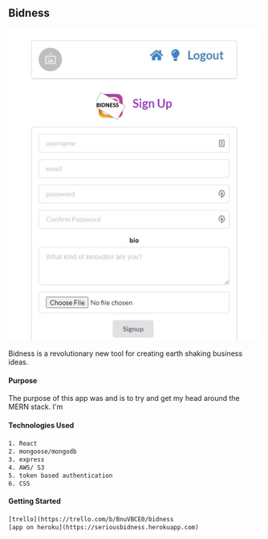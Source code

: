 ## Bidness
![alt text](./screencap.jpg)

Bidness is a revolutionary new tool for creating earth shaking business ideas.  


#### Purpose

The purpose of this app was and is to try and get my head around the MERN stack.  I'm 

#### Technologies Used

    1. React
    2. mongoose/mongodb
    3. express
    4. AWS/ S3
    5. token based authentication
    6. CSS

#### Getting Started

	[trello](https://trello.com/b/BnuVBCE0/bidness
    [app on heroku](https://seriousbidness.herokuapp.com)